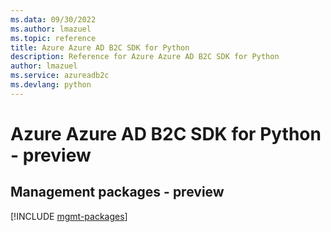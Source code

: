```yaml
---
ms.data: 09/30/2022
ms.author: lmazuel
ms.topic: reference
title: Azure Azure AD B2C SDK for Python
description: Reference for Azure Azure AD B2C SDK for Python
author: lmazuel
ms.service: azureadb2c
ms.devlang: python
---
```

# Azure Azure AD B2C SDK for Python - preview

## Management packages - preview
[!INCLUDE [mgmt-packages](azure-ad-b2c-mgmt-index.md)]